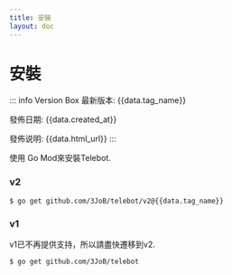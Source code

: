 ```yaml
---
title: 安裝
layout: doc
---
```


# 安裝

<script lang="ts" setup>
    import { data } from '../../install.data.ts'
</script>

::: info Version Box
最新版本: {{data.tag_name}}

發佈日期: {{data.created_at}}

發佈说明: <a :href="data.html_url">{{data.html_url}}</a>
:::

使用 Go Mod來安裝Telebot.

### v2
```bash-vue
$ go get github.com/3JoB/telebot/v2@{{data.tag_name}}
```

### v1
v1已不再提供支持，所以請盡快遷移到v2.
```bash
$ go get github.com/3JoB/telebot
```
